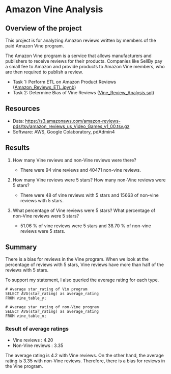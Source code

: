 # Amazon Vine Analysis

## Overview of the project
This project is for analyzing Amazon reviews written by members of the paid Amazon Vine program. 

The Amazon Vine program is a service that allows manufacturers and publishers to receive reviews for their products. Companies like SellBy pay a small fee to Amazon and provide products to Amazon Vine members, who are then required to publish a review.

- Task 1: Perform ETL on Amazon Product Reviews ([Amazon_Reviews_ETL.ipynb](https://github.com/Takomochi/Amazon_Vine_Analysis/blob/main/Amazon_Reviews_ETL.ipynb))
- Task 2: Determine Bias of Vine Reviews ([Vine_Review_Analysis.sql](https://github.com/Takomochi/Amazon_Vine_Analysis/blob/main/Vine_Review_Analysis.sql))

## Resources
- Data: https://s3.amazonaws.com/amazon-reviews-pds/tsv/amazon_reviews_us_Video_Games_v1_00.tsv.gz
- Software: AWS, Google Colaboratory, pdAdmin4

## Results
1. How many Vine reviews and non-Vine reviews were there?
    - There were 94 vine reviews and 40471 non-vine reviews.
    
2. How many Vine reviews were 5 stars? How many non-Vine reviews were 5 stars?
    - There were 48 of vine reviews with 5 stars and 15663 of non-vine reviews with 5 stars.

3. What percentage of Vine reviews were 5 stars? What percentage of non-Vine reviews were 5 stars?
    - 51.06 % of vine reviews were 5 stars and 38.70 % of non-vine reviews were 5 stars.

## Summary
There is a bias for reviews in the Vine program. When we look at the percentage of reviews with 5 stars, Vine reviews have more than half of the reviews with 5 stars.

To support my statement, I also queried the average rating for each type. 

```
# Average star_rating of Vin program
SELECT AVG(star_rating) as average_rating
FROM vine_table_y;

# Average star_rating of non-Vine program
SELECT AVG(star_rating) as average_rating
FROM vine_table_n;
```
### Result of average ratings<br>
- Vine reviews : 4.20
- Non-Vine reviews : 3.35 

The average rating is 4.2 with Vine reviews. On the other hand, the average rating is 3.35 with non-Vine reviews. Therefore, there is a bias for reviews in the Vine program.


